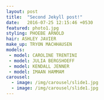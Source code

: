 ```yaml
---
layout: post
title:  "Second Jekyll post!"
date:   2016-07-25 12:15:46 +0530
featured: photo1.jpg
styling: PHOEBE ARNOLD
hair: ASHLEY JAVIER
make_up: TRYON MACHHAUSEN
models:
 - model: CAROLINE TRENTINI
 - model: JULIA BERGSHOEFF
 - model: KENDALL JENNER
 - model: IMAAN HAMMAM 
carousel:
  - image: /img/carousel/slide1.jpg
  - image: /img/carousel/slide1.jpg
---
```

